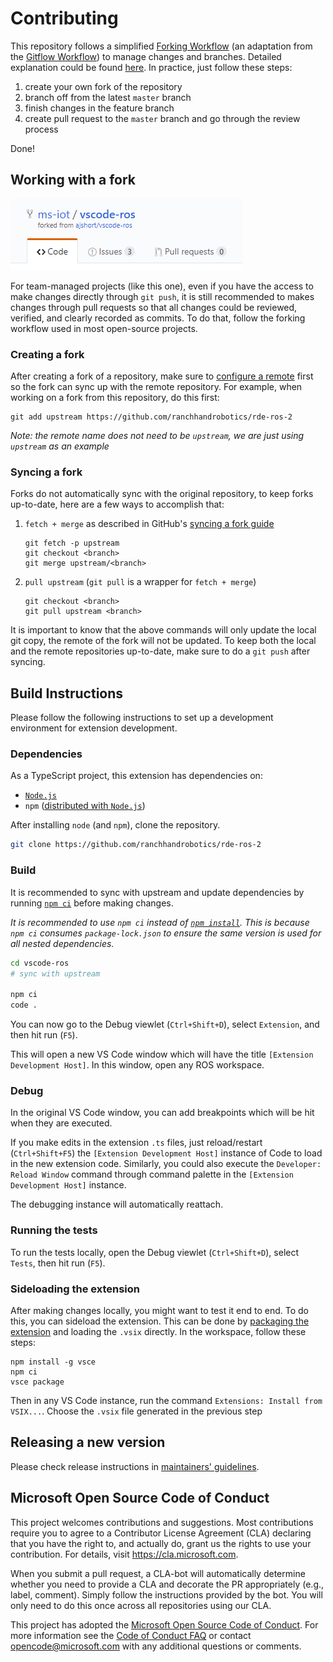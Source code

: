 # Contributing

This repository follows a simplified [Forking Workflow][forking_workflow] (an adaptation from the [Gitflow Workflow][gitflow_workflow]) to manage changes and branches. Detailed explanation could be found [here][maintainers_guidelines]. In practice, just follow these steps:

1. create your own fork of the repository
2. branch off from the latest `master` branch
3. finish changes in the feature branch
4. create pull request to the `master` branch and go through the review process

Done!

## Working with a fork

![a typical git fork][fork_repo]

For team-managed projects (like this one), even if you have the access to make changes directly through `git push`, it is still recommended to makes changes through pull requests so that all changes could be reviewed, verified, and clearly recorded as commits. To do that, follow the forking workflow used in most open-source projects.

### Creating a fork

After creating a fork of a repository, make sure to [configure a remote][git_configure_remote] first so the fork can sync up with the remote repository. For example, when working on a fork from this repository, do this first:

```batch
git add upstream https://github.com/ranchhandrobotics/rde-ros-2
```

*Note: the remote name does not need to be `upstream`, we are just using `upstream` as an example*

### Syncing a fork

Forks do not automatically sync with the original repository, to keep forks up-to-date, here are a few ways to accomplish that:

1. `fetch + merge` as described in GitHub's [syncing a fork guide][git_sync_fork]

    ```batch
    git fetch -p upstream
    git checkout <branch>
    git merge upstream/<branch>
    ```

2. `pull upstream` (`git pull` is a wrapper for `fetch + merge`)

    ```batch
    git checkout <branch>
    git pull upstream <branch>
    ```

It is important to know that the above commands will only update the local git copy, the remote of the fork will not be updated. To keep both the local and the remote repositories up-to-date, make sure to do a `git push` after syncing.

## Build Instructions

Please follow the following instructions to set up a development environment for extension development.

### Dependencies

As a TypeScript project, this extension has dependencies on:

* [`Node.js`][nodejs]
* `npm` ([distributed with `Node.js`][npmjs-get_npm])

After installing `node` (and `npm`), clone the repository.

```bash
git clone https://github.com/ranchhandrobotics/rde-ros-2
```

### Build

It is recommended to sync with upstream and update dependencies by running [`npm ci`][npmjs-ci] before making changes.

*It is recommended to use `npm ci` instead of [`npm install`][npmjs-install].
This is because `npm ci` consumes `package-lock.json` to ensure the same version is used for all nested dependencies.*

```bash
cd vscode-ros
# sync with upstream

npm ci
code .
```

You can now go to the Debug viewlet (`Ctrl+Shift+D`), select `Extension`, and then hit run (`F5`).

This will open a new VS Code window which will have the title `[Extension Development Host]`.
In this window, open any ROS workspace.

### Debug

In the original VS Code window, you can add breakpoints which will be hit when they are executed.

If you make edits in the extension `.ts` files, just reload/restart (`Ctrl+Shift+F5`) the `[Extension Development Host]` instance of Code to load in the new extension code. Similarly, you could also execute the `Developer: Reload Window` command through command palette in the `[Extension Development Host]` instance.

The debugging instance will automatically reattach.

### Running the tests

To run the tests locally, open the Debug viewlet (`Ctrl+Shift+D`), select `Tests`, then hit run (`F5`).

### Sideloading the extension

After making changes locally, you might want to test it end to end.
To do this, you can sideload the extension.
This can be done by [packaging the extension][vscode-package_extension] and loading the `.vsix` directly.
In the workspace, follow these steps:

```batch
npm install -g vsce
npm ci
vsce package
```

Then in any VS Code instance, run the command `Extensions: Install from VSIX...`.
Choose the `.vsix` file generated in the previous step

<!-- ## Contributing with a Pull Request -->

<!-- ## Coding Standards -->

<!-- ## Release Cycles-->

## Releasing a new version

Please check release instructions in [maintainers' guidelines][maintainers_guidelines].

## Microsoft Open Source Code of Conduct

This project welcomes contributions and suggestions. Most contributions require you to agree to a Contributor License Agreement (CLA) declaring that you have the right to, and actually do, grant us the rights to use your contribution. For details, visit https://cla.microsoft.com.

When you submit a pull request, a CLA-bot will automatically determine whether you need to provide a CLA and decorate the PR appropriately (e.g., label, comment). Simply follow the instructions provided by the bot. You will only need to do this once across all repositories using our CLA.

This project has adopted the [Microsoft Open Source Code of Conduct](https://opensource.microsoft.com/codeofconduct/). For more information see the [Code of Conduct FAQ](https://opensource.microsoft.com/codeofconduct/faq/) or contact [opencode@microsoft.com](mailto:opencode@microsoft.com) with any additional questions or comments.

<!-- link to files -->
[fork_repo]: /media/documentation/git-fork.png
[maintainers_guidelines]: MAINTAINERS_GUIDELINES.md

<!-- link to external sites -->
[forking_workflow]: https://www.atlassian.com/git/tutorials/comparing-workflows/forking-workflow
[git_configure_remote]: https://help.github.com/en/articles/configuring-a-remote-for-a-fork
[git_sync_fork]: https://help.github.com/en/articles/syncing-a-fork
[gitflow_workflow]: https://www.atlassian.com/git/tutorials/comparing-workflows/gitflow-workflow
[nodejs]: https://nodejs.org
[npmjs-get_npm]: https://www.npmjs.com/get-npm
[npmjs-ci]: https://docs.npmjs.com/cli/ci
[npmjs-install]: https://docs.npmjs.com/cli/install
[vscode-package_extension]: https://code.visualstudio.com/api/working-with-extensions/publishing-extension#packaging-extensions
